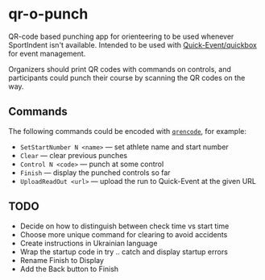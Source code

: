 # qr-o-punch

QR-code based punching app for orienteering to be used whenever SportIndent isn't available.
Intended to be used with [Quick-Event/quickbox](https://github.com/sakhnik/quickbox/tree/feature/tcp) for event management.

Organizers should print QR codes with commands on controls, and participants could punch their course by scanning the QR codes on the way.

## Commands

The following commands could be encoded with [`qrencode`](https://fukuchi.org/works/qrencode/), for example:

* `SetStartNumber N <name>` — set athlete name and start number
* `Clear` — clear previous punches
* `Control N <code>` — punch at some control
* `Finish` — display the punched controls so far
* `UploadReadOut <url>` — upload the run to Quick-Event at the given URL


## TODO

* Decide on how to distinguish between check time vs start time
* Choose more unique command for clearing to avoid accidents
* Create instructions in Ukrainian language
* Wrap the startup code in try .. catch and display startup errors
* Rename Finish to Display
* Add the Back button to Finish
